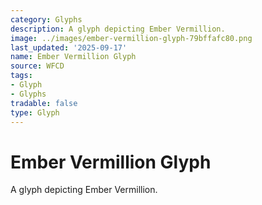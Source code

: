 ```yaml
---
category: Glyphs
description: A glyph depicting Ember Vermillion.
image: ../images/ember-vermillion-glyph-79bffafc80.png
last_updated: '2025-09-17'
name: Ember Vermillion Glyph
source: WFCD
tags:
- Glyph
- Glyphs
tradable: false
type: Glyph
---
```


# Ember Vermillion Glyph

A glyph depicting Ember Vermillion.

